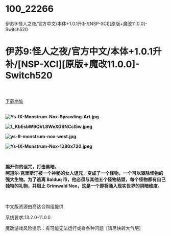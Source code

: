 # 100_22266
伊苏9:怪人之夜/官方中文/本体+1.0.1升补/[NSP-XCI][原版+魔改11.0.0]-Switch520
# 伊苏9:怪人之夜/官方中文/本体+1.0.1升补/[NSP-XCI][原版+魔改11.0.0]-Switch520
 <br/></br>
[下载地址](https://www.switch520.cc/article/22266 "下载地址")
<br/></br>

<p><strong><img src="https://www.switch520.cc/muke_img/2021_06_16_3be5199efe6fa.jpg" alt="Ys-IX-Monstrum-Nox-Sprawling-Art.jpg"></strong></p>
<p><strong><img src="https://www.switch520.cc/muke_img/2021_06_16_a38f6cc303210.jpeg" alt="1_KbEsbW9QVL8WeXG9NCcI5w.jpeg"></strong></p>
<p><strong><img src="https://www.switch520.cc/muke_img/2021_06_16_6fd21fa2bc6a2.jpg" alt="ys-9-monstrum-nox-west.jpg"></strong></p>
<p><strong><img src="https://www.switch520.cc/muke_img/2021_06_16_dd9533024bb1c.jpeg" alt="Ys-IX-Monstrum-Nox-1280x720.jpeg"></strong></p>
<p>&nbsp;</p>
<p><strong>揭开你的诅咒，打击黑暗。</strong><br>
<strong>阿道尔·克里斯汀被一个神秘的女人诅咒，变成了一个怪物，一个可以驱除怪物的强大生物。为了逃离 Balduq 市，他必须与其他五个怪物结盟，每个怪物都有自己独特的礼物，并阻止 Grimwald Nox，这是一个即将涌入现实世界的阴暗维度。</strong></p>
<p>&nbsp;</p>
<p>中文版资源由高达合购组提供</p>
<p>系统要求:13.2.0-11.0.0</p>
<p>魔改游戏风险提示：有可能无法运行或者各种问题 &nbsp;[请尽快转大气层]</p>



